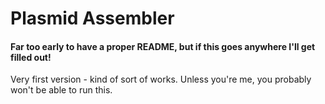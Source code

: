 # Plasmid Assembler

#### Far too early to have a proper README, but if this goes anywhere I'll get filled out!
Very first version - kind of sort of works. Unless you're me, you probably won't be able to run this.